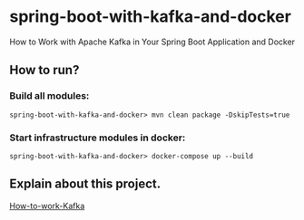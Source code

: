 # spring-boot-with-kafka-and-docker

How to Work with Apache Kafka in Your Spring Boot Application and Docker

## How to run?

### Build all modules:

`spring-boot-with-kafka-and-docker> mvn clean package -DskipTests=true`

### Start infrastructure modules in docker:

`spring-boot-with-kafka-and-docker> docker-compose up --build`

## Explain about this project.

[How-to-work-Kafka](http://ohdoking.github.io//How-to-work-Kafka/)

